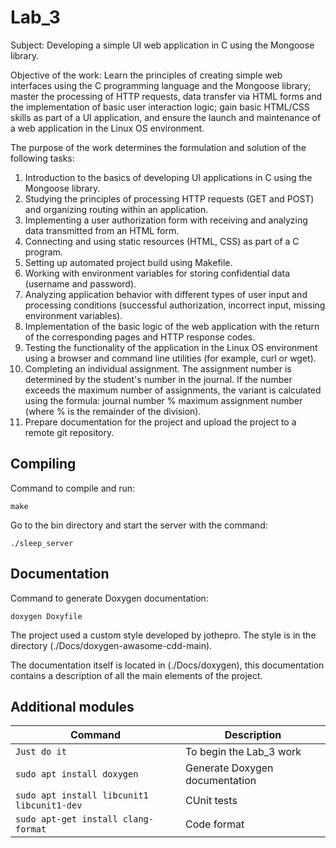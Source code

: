 # Lab_3

Subject: Developing a simple UI web application in C using the Mongoose library.

Objective of the work: Learn the principles of creating simple web interfaces using the C programming language and the Mongoose library; master the processing of HTTP requests, data transfer via HTML forms and the implementation of basic user interaction logic; gain basic HTML/CSS skills as part of a UI application, and ensure the launch and maintenance of a web application in the Linux OS environment.

The purpose of the work determines the formulation and solution of the following tasks:

1. Introduction to the basics of developing UI applications in C using the Mongoose library.
2. Studying the principles of processing HTTP requests (GET and POST) and organizing routing within an application.
3. Implementing a user authorization form with receiving and analyzing data transmitted from an HTML form.
4. Connecting and using static resources (HTML, CSS) as part of a C program.
5. Setting up automated project build using Makefile.
6. Working with environment variables for storing confidential data (username and password).
7. Analyzing application behavior with different types of user input and processing conditions (successful authorization, incorrect input, missing environment variables).
8. Implementation of the basic logic of the web application with the return of the corresponding pages and HTTP response codes.
9. Testing the functionality of the application in the Linux OS environment using a browser and command line utilities (for example, curl or wget).
10. Completing an individual assignment. The assignment number is determined by the student's number in the journal. If the number exceeds the maximum number of assignments, the variant is calculated using the formula: journal number % maximum assignment number (where % is the remainder of the division). 
11. Prepare documentation for the project and upload the project to a remote git repository.

## Compiling

Command to compile and run:

```
make

```
Go to the bin directory and start the server with the command:

```
./sleep_server

```

## Documentation 

Command to generate Doxygen documentation:

```
doxygen Doxyfile
```
The project used a custom style developed by jothepro. The style is in the directory (./Docs/doxygen-awasome-cdd-main).

The documentation itself is located in (./Docs/doxygen), this documentation contains a description of all the main elements of the project.

## Additional modules

| Command | Description |
| --- | --- |
| `Just do it` |To begin the Lab_3 work|
| `sudo apt install doxygen` | Generate Doxygen documentation |
| `sudo apt install libcunit1 libcunit1-dev` | CUnit tests |
|`sudo apt-get install clang-format`| Code format |


